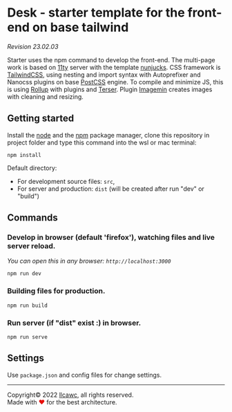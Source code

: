 # Desk - starter template for the front-end on base tailwind

_Revision 23.02.03_

Starter uses the npm command to develop the front-end. The multi-page work is based on [11ty](https://www.11ty.dev/docs/) server with the template [nunjucks](https://mozilla.github.io/nunjucks/). CSS framework is [TailwindCSS](https://github.com/tailwindlabs/tailwindcss), using nesting and import syntax with Autoprefixer and Nanocss plugins on base [PostCSS](https://github.com/postcss/postcss) engine. To compile and minimize JS, this is using [Rollup](https://github.com/rollup/rollup) with plugins and [Terser](https://github.com/terser/terser). Plugin [Imagemin](https://github.com/imagemin/imagemin) creates images with cleaning and resizing.

## Getting started

Install the [node](https://nodejs.org) and the [npm](https://www.npmjs.com/) package manager, clone this repository in project folder and type this command into the wsl or mac terminal:

```
npm install
```

Default directory:
- For development source files: `src`,
- For server and production: `dist` (will be created after run "dev" or "build")

## Commands

### Develop in browser (default 'firefox'), watching files and live server reload.
_You can open this in any browser: `http://localhost:3000`_
```
npm run dev
```

### Building files for production.
```
npm run build
```

### Run server (if "dist" exist :) in browser.
```
npm run serve
```

## Settings

Use `package.json` and config files for change settings.

----

Copyright&copy;&nbsp;2022 [llcawc](https://github.com/llcawc), all rights reserved. Made&nbsp;with&nbsp;<span style="color: #e60f0a;">&#10084;</span>&nbsp;for&nbsp;the&nbsp;best&nbsp;architecture.
